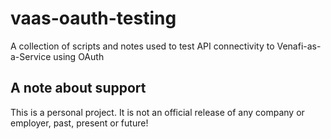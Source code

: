 # vaas-oauth-testing
A collection of scripts and notes used to test API connectivity to Venafi-as-a-Service using OAuth

## A note about support
This is a personal project. It is not an official release of any company or employer, past, present or future!